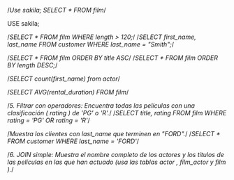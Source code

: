 /*Use sakila;
SELECT * FROM film*/

USE sakila;

/*SELECT * FROM film WHERE length > 120;*/
/*SELECT first_name, last_name FROM customer WHERE last_name = "Smith";*/ 

/*SELECT * FROM film ORDER BY title ASC*/
/*SELECT * FROM film ORDER BY length DESC;*/

/*SELECT count(first_name) from actor*/ 

/*SELECT AVG(rental_duration) FROM film*/

/*5. Filtrar con operadores:
Encuentra todas las películas con una clasificación ( rating ) de 'PG' o 'R'.*/
/*SELECT title, rating FROM film WHERE rating = 'PG' OR rating = 'R'*/

/*Muestra los clientes con last_name que terminen en "FORD".*/
/*SELECT * FROM customer WHERE last_name = 'FORD'*/

/*6. JOIN simple:
Muestra el nombre completo de los actores y los títulos de las películas
en las que han actuado (usa las tablas actor , film_actor y film ).*/